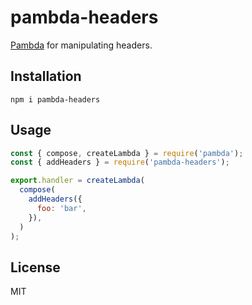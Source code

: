 # pambda-headers

[Pambda](https://github.com/pambda/pambda) for manipulating headers.

## Installation

```
npm i pambda-headers
```

## Usage

``` javascript
const { compose, createLambda } = require('pambda');
const { addHeaders } = require('pambda-headers');

export.handler = createLambda(
  compose(
    addHeaders({
      foo: 'bar',
    }),
  )
);
```
## License

MIT
